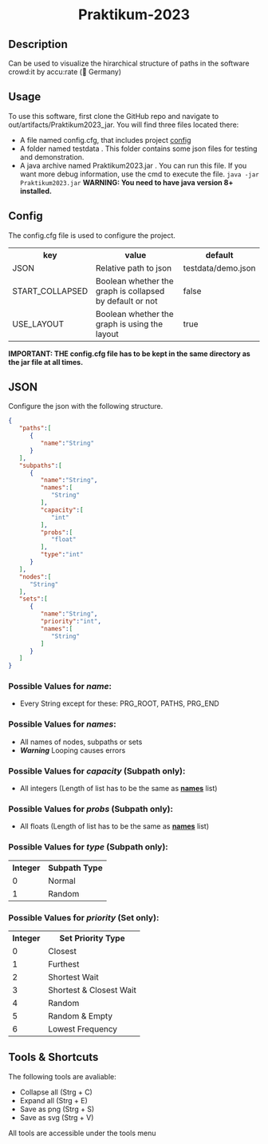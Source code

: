 # <center>Praktikum-2023</center>

## Description
Can be used to visualize the hirarchical structure of paths in the software crowd:it by accu:rate (📍 Germany)

## Usage
To use this software, first clone the GitHub repo and navigate to out/artifacts/Praktikum2023_jar. You will find three files located there:
* A file named config.cfg, that includes project [config](#config)
* A folder named testdata . This folder contains some json files for testing and demonstration.
* A java archive named Praktikum2023.jar . You can run this file. If you want more debug information, use the cmd to execute the file.
  ```java -jar Praktikum2023.jar``` **WARNING: You need to have java version 8+ installed.**

## Config
The config.cfg file is used to configure the project.
<table>
    <tr>
        <th>key</th>
        <th>value</th>
        <th>default</th>
    </tr>
    <tr>
        <td>JSON</td>
        <td>Relative path to json</td>
        <td>testdata/demo.json</td>
    </tr>
    <tr>
        <td>START_COLLAPSED</td>
        <td>Boolean whether the graph is collapsed by default or not</td>
        <td>false</td>
    </tr>
  <tr>
        <td>USE_LAYOUT</td>
        <td>Boolean whether the graph is using the layout</td>
        <td>true</td>
    </tr>
</table>

**IMPORTANT: THE config.cfg file has to be kept in the same directory as the jar file at all times.**

## JSON
Configure the json with the following structure.

```json
{
   "paths":[
      {
         "name":"String"
      }
   ],
   "subpaths":[
      {
         "name":"String",
         "names":[
            "String"
         ],
         "capacity":[
            "int"
         ],
         "probs":[
            "float"
         ],
         "type":"int"
      }
   ],
   "nodes":[
      "String"
   ],
   "sets":[
      {
         "name":"String",
         "priority":"int",
         "names":[
            "String"
         ]
      }
   ]
}
```

### Possible Values for *name*:
* Every String except for these: PRG_ROOT, PATHS, PRG_END

### <a name="names-section"></a>Possible Values for *names*:
* All names of nodes, subpaths or sets
* _**Warning**_ Looping causes errors

### Possible Values for *capacity* (Subpath only):
* All integers (Length of list has to be the same as **[names](#names-section)** list)

### Possible Values for *probs* (Subpath only):
* All floats (Length of list has to be the same as **[names](#names-section)** list)

### Possible Values for *type* (Subpath only):
<table>
  <tr>
    <th>Integer</th>
    <th>Subpath Type</th>
  </tr>
  <tr>
    <td>0</td>
    <td>Normal</td>
  </tr>
  <tr>
    <td>1</td>
    <td>Random</td>
  </tr>
</table>

### Possible Values for *priority* (Set only):
<table>
  <tr>
    <th>Integer</th>
    <th>Set Priority Type</th>
  </tr>
  <tr>
    <td>0</td>
    <td>Closest</td>
  </tr>
  <tr>
    <td>1</td>
    <td>Furthest</td>
  </tr>
  <tr>
    <td>2</td>
    <td>Shortest Wait</td>
  </tr>
  <tr>
    <td>3</td>
    <td>Shortest & Closest Wait</td>
  </tr>
  <tr>
    <td>4</td>
    <td>Random</td>
  </tr>
  <tr>
    <td>5</td>
    <td>Random & Empty</td>
  </tr>
  <tr>
    <td>6</td>
    <td>Lowest Frequency</td>
  </tr>
</table>

## Tools & Shortcuts

The following tools are avaliable:
* Collapse all (Strg + C)
* Expand all (Strg + E)
* Save as png (Strg + S)
* Save as svg (Strg + V)

All tools are accessible under the tools menu